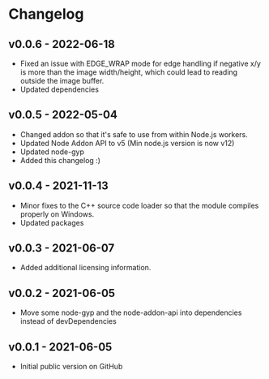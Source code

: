 
# Changelog

## v0.0.6 - 2022-06-18

- Fixed an issue with EDGE_WRAP mode for edge handling if negative x/y is more than the image width/height, which could
lead to reading outside the image buffer.
- Updated dependencies

## v0.0.5 - 2022-05-04

- Changed addon so that it's safe to use from within Node.js workers.
- Updated Node Addon API to v5 (Min node.js version is now v12)
- Updated node-gyp
- Added this changelog :)

## v0.0.4 - 2021-11-13

- Minor fixes to the C++ source code loader so that the module compiles properly on Windows.
- Updated packages

## v0.0.3 - 2021-06-07

- Added additional licensing information.

## v0.0.2 - 2021-06-05

- Move some node-gyp and the node-addon-api into dependencies instead of devDependencies

## v0.0.1 - 2021-06-05

- Initial public version on GitHub
